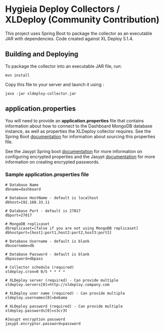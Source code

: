 # Hygieia Deploy Collectors / XLDeploy (Community Contribution)

This project uses Spring Boot to package the collector as an executable JAR with dependencies. Code created against XL Deploy 5.1.4.

## Building and Deploying

To package the collector into an executable JAR file, run:
```
mvn install
```

Copy this file to your server and launch it using :
```
java -jar xldeploy-collector.jar
```

## application.properties

You will need to provide an **application.properties** file that contains information about how to connect to the Dashboard MongoDB database instance, as well as properties the XLDeploy collector requires. See the Spring Boot [documentation](http://docs.spring.io/spring-boot/docs/current-SNAPSHOT/reference/htmlsingle/#boot-features-external-config-application-property-files) for information about sourcing this properties file.

See the Jasypt Spring boot [documentation](https://github.com/ulisesbocchio/jasypt-spring-boot) for more information on configuring encrypted properties and the Jasypt [documentation](http://www.jasypt.org/encrypting-passwords.html) for more information on creating encrypted passwords.

### Sample application.properties file

```properties
# Database Name
dbname=dashboard

# Database HostName - default is localhost
dbhost=192.168.33.11

# Database Port - default is 27017
dbport=27017

# MongoDB replicaset
dbreplicaset=[false if you are not using MongoDB replicaset]
dbhostport=[host1:port1,host2:port2,host3:port3]

# Database Username - default is blank
dbusername=db

# Database Password - default is blank
dbpassword=dbpass

# Collector schedule (required)
xldeploy.cron=0 0/5 * * * *

# XLDeploy server (required) - Can provide multiple
xldeploy.servers[0]=http://xldeploy.company.com

# XLDeploy user name (required) - Can provide multiple
xldeploy.usernames[0]=bobama 

# XLDeploy password (required) - Can provide multiple
xldeploy.passwords[0]=s3cr3t

#Jasypt encryption password
jasypt.encryptor.password=password
```

